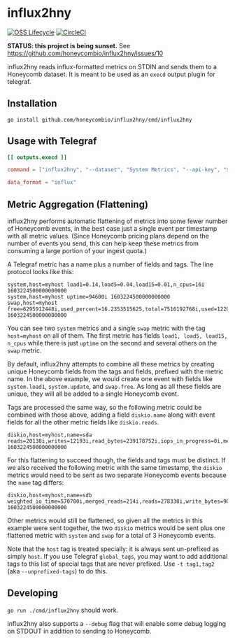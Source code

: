 # influx2hny

[![OSS Lifecycle](https://img.shields.io/osslifecycle/honeycombio/influx2hny)](https://github.com/honeycombio/home/blob/main/honeycomb-oss-lifecycle-and-practices.md)
[![CircleCI](https://circleci.com/gh/honeycombio/influx2hny.svg?style=shield)](https://circleci.com/gh/honeycombio/influx2hny)

**STATUS: this project is being sunset.** See https://github.com/honeycombio/influx2hny/issues/10

influx2hny reads influx-formatted metrics on STDIN and sends them to a
Honeycomb dataset. It is meant to be used as an `execd` output plugin for
telegraf.

## Installation

`go install github.com/honeycombio/influx2hny/cmd/influx2hny`

## Usage with Telegraf

```toml
[[ outputs.execd ]]

command = ["influx2hny", "--dataset", "System Metrics", "--api-key", "$HONEYCOMB_API_KEY"]

data_format = "influx"
```

## Metric Aggregation (Flattening)

influx2hny performs automatic flattening of metrics into some fewer number of
Honeycomb events, in the best case just a single event per timestamp with all
metric values. (Since Honeycomb pricing plans depend on the number of events you
send, this can help keep these metrics from consuming a large portion of your
ingest quota.)

A Telegraf metric has a name plus a number of fields and tags. The line protocol
looks like this:

```plain
system,host=myhost load1=0.14,load5=0.04,load15=0.01,n_cpus=16i 1603224500000000000
system,host=myhost uptime=94600i 1603224500000000000
swap,host=myhost free=6295912448i,used_percent=16.2353515625,total=7516192768i,used=1220280320i 1603224500000000000
```

You can see two `system` metrics and a single `swap` metric with the tag
`host=myhost` on all of them. The first metric has fields `load1, load5,
load15, n_cpus` while there is just `uptime` on the second and several others
on the `swap` metric.

By default, influx2hny attempts to combine all these metrics by creating unique
Honeycomb fields from the tags and fields, prefixed with the metric name. In
the above example, we would create one event with fields like `system.load1`,
`system.update`, and `swap.free`. As long as all these fields are unique, they
will all be added to a single Honeycomb event.

Tags are processed the same way, so the following metric could be combined with
those above, adding a field `diskio.name` along with event fields for all the
other metric fields like `diskio.reads`.

```plain
diskio,host=myhost,name=sda reads=20138i,writes=12193i,read_bytes=239178752i,iops_in_progress=0i,merged_reads=38256i,merged_writes=344693i,write_bytes=5723148288i,read_time=12667i,write_time=21396i,io_time=11750i,weighted_io_time=31420i 1603224500000000000
```

For this flattening to succeed though, the fields and tags must be distinct. If
we also received the following metric with the same timestamp, the `diskio`
metrics would need to be sent as two separate Honeycomb events because the
`name` tag differs:

```plain
diskio,host=myhost,name=sdb weighted_io_time=570700i,merged_reads=214i,reads=278338i,write_bytes=9092214784i,read_time=88961i,write_time=732109i,io_time=86540i,iops_in_progress=0i,merged_writes=439157i,writes=141179i,read_bytes=3721647104i 1603224500000000000
```

Other metrics would still be flattened, so given all the metrics in this
example were sent together, the two `diskio` metrics would be sent plus one
flattened metric with `system` and `swap` for a total of 3 Honeycomb events.

Note that the `host` tag is treated specially: it is always sent un-prefixed as
simply `host`. If you use Telegraf `global_tags`, you may want to add
additional tags to this list of special tags that are never prefixed. Use `-t
tag1,tag2` (aka `--unprefixed-tags`) to do this.

## Developing

`go run ./cmd/influx2hny` should work.

influx2hny also supports a `--debug` flag that will enable some debug logging
on STDOUT in addition to sending to Honeycomb.
